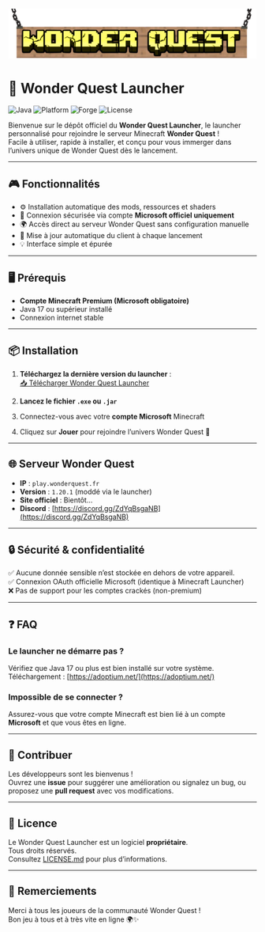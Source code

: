 ![Bannière Wonder Quest](WQ_Banner_rmv.png)



# 🚀 Wonder Quest Launcher
![Java](https://img.shields.io/badge/java-17%2B-blue)
![Platform](https://img.shields.io/badge/platform-Windows%20%7C%20Mac%20%7C%20Linux-green)
![Forge](https://img.shields.io/badge/forge-1.20.1-orange)
![License](https://img.shields.io/badge/license-Propri%C3%A9taire-red)



Bienvenue sur le dépôt officiel du **Wonder Quest Launcher**, le launcher personnalisé pour rejoindre le serveur Minecraft **Wonder Quest** !  
Facile à utiliser, rapide à installer, et conçu pour vous immerger dans l’univers unique de Wonder Quest dès le lancement.

---

## 🎮 Fonctionnalités

- ⚙️ Installation automatique des mods, ressources et shaders
- 🔐 Connexion sécurisée via compte **Microsoft officiel uniquement**
- 🌍 Accès direct au serveur Wonder Quest sans configuration manuelle
- 🔄 Mise à jour automatique du client à chaque lancement
- 💡 Interface simple et épurée

---

## 🖥️ Prérequis

- **Compte Minecraft Premium (Microsoft obligatoire)**
- Java 17 ou supérieur installé
- Connexion internet stable

---

## 📦 Installation

1. **Téléchargez la dernière version du launcher** :  
   [📥 Télécharger Wonder Quest Launcher](https://example.com/download)

2. **Lancez le fichier `.exe` ou `.jar`**

3. Connectez-vous avec votre **compte Microsoft** Minecraft

4. Cliquez sur **Jouer** pour rejoindre l’univers Wonder Quest 🌟

---

## 🌐 Serveur Wonder Quest

- **IP** : `play.wonderquest.fr`
- **Version** : `1.20.1` (moddé via le launcher)
- **Site officiel** : Bientôt...
- **Discord** : [https://discord.gg/ZdYqBsgaNB](https://discord.gg/ZdYqBsgaNB)

---

## 🔒 Sécurité & confidentialité

✅ Aucune donnée sensible n’est stockée en dehors de votre appareil.  
✅ Connexion OAuth officielle Microsoft (identique à Minecraft Launcher)  
❌ Pas de support pour les comptes crackés (non-premium)

---

## ❓ FAQ

### Le launcher ne démarre pas ?
Vérifiez que Java 17 ou plus est bien installé sur votre système. Téléchargement : [https://adoptium.net/](https://adoptium.net/)

### Impossible de se connecter ?
Assurez-vous que votre compte Minecraft est bien lié à un compte **Microsoft** et que vous êtes en ligne.

---

## 🤝 Contribuer

Les développeurs sont les bienvenus !  
Ouvrez une **issue** pour suggérer une amélioration ou signalez un bug, ou proposez une **pull request** avec vos modifications.

---

## 📄 Licence

Le Wonder Quest Launcher est un logiciel **propriétaire**.  
Tous droits réservés.  
Consultez [LICENSE.md](./LICENSE.md) pour plus d’informations.

---

## 🧡 Remerciements

Merci à tous les joueurs de la communauté Wonder Quest !  
Bon jeu à tous et à très vite en ligne 🌍✨
